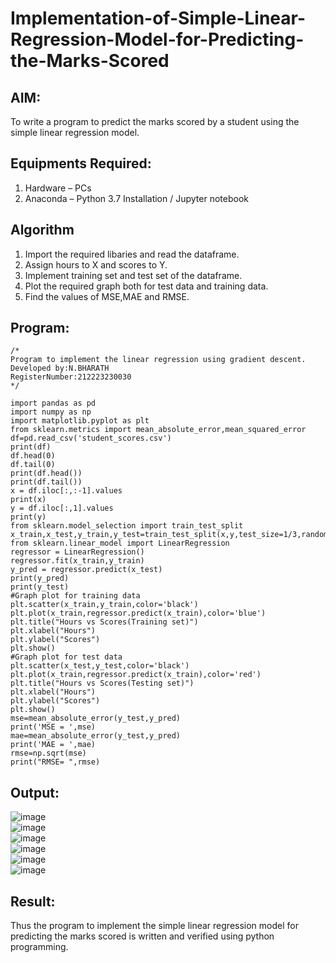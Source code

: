 # Implementation-of-Simple-Linear-Regression-Model-for-Predicting-the-Marks-Scored

## AIM:
To write a program to predict the marks scored by a student using the simple linear regression model.

## Equipments Required:
1. Hardware – PCs
2. Anaconda – Python 3.7 Installation / Jupyter notebook

## Algorithm
1. Import the required libaries and read the dataframe.
2. Assign hours to X and scores to Y.
3. Implement training set and test set of the dataframe.
4. Plot the required graph both for test data and training data.
5. Find the values of MSE,MAE and RMSE.

## Program:
```
/*
Program to implement the linear regression using gradient descent.
Developed by:N.BHARATH
RegisterNumber:212223230030
*/

import pandas as pd
import numpy as np
import matplotlib.pyplot as plt
from sklearn.metrics import mean_absolute_error,mean_squared_error
df=pd.read_csv('student_scores.csv')
print(df)
df.head(0)
df.tail(0)
print(df.head())
print(df.tail())
x = df.iloc[:,:-1].values
print(x)
y = df.iloc[:,1].values
print(y)
from sklearn.model_selection import train_test_split
x_train,x_test,y_train,y_test=train_test_split(x,y,test_size=1/3,random_state=0)
from sklearn.linear_model import LinearRegression
regressor = LinearRegression()
regressor.fit(x_train,y_train)
y_pred = regressor.predict(x_test)
print(y_pred)
print(y_test)
#Graph plot for training data
plt.scatter(x_train,y_train,color='black')
plt.plot(x_train,regressor.predict(x_train),color='blue')
plt.title("Hours vs Scores(Training set)")
plt.xlabel("Hours")
plt.ylabel("Scores")
plt.show()
#Graph plot for test data
plt.scatter(x_test,y_test,color='black')
plt.plot(x_train,regressor.predict(x_train),color='red')
plt.title("Hours vs Scores(Testing set)")
plt.xlabel("Hours")
plt.ylabel("Scores")
plt.show()
mse=mean_absolute_error(y_test,y_pred)
print('MSE = ',mse)
mae=mean_absolute_error(y_test,y_pred)
print('MAE = ',mae)
rmse=np.sqrt(mse)
print("RMSE= ",rmse)

```
## Output:
![image](https://github.com/23004513/Implementation-of-Simple-Linear-Regression-Model-for-Predicting-the-Marks-Scored/assets/138973069/0d06a575-94a7-40be-ad2f-b925a14db9ac)        
![image](https://github.com/23004513/Implementation-of-Simple-Linear-Regression-Model-for-Predicting-the-Marks-Scored/assets/138973069/90a15f1a-c470-4482-b7d5-ca3ff99bc39e)      
![image](https://github.com/23004513/Implementation-of-Simple-Linear-Regression-Model-for-Predicting-the-Marks-Scored/assets/138973069/2021ce29-6c1e-4511-ab0e-0e55787306dd)         
![image](https://github.com/23004513/Implementation-of-Simple-Linear-Regression-Model-for-Predicting-the-Marks-Scored/assets/138973069/154f088d-3ca8-46ba-acb1-07dee94830d9)         
![image](https://github.com/23004513/Implementation-of-Simple-Linear-Regression-Model-for-Predicting-the-Marks-Scored/assets/138973069/a3d1f641-5f76-49b3-9a53-7084d3867b54)       
![image](https://github.com/23004513/Implementation-of-Simple-Linear-Regression-Model-for-Predicting-the-Marks-Scored/assets/138973069/d3b9639e-1e6d-498e-89d7-938f3650f95a)       


## Result:
Thus the program to implement the simple linear regression model for predicting the marks scored is written and verified using python programming.
